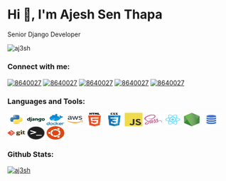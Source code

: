 <h1 align="left">Hi 👋, I'm Ajesh Sen Thapa</h1>
<p>Senior Django Developer</p>
<p align="left"> <img src="https://komarev.com/ghpvc/?username=aj3sh&label=Profile%20views&color=0e75b6&style=flat" alt="aj3sh" /> </p>

<h3 align="left">Connect with me:</h3>
<p align="left">
  <a href="https://stackoverflow.com/users/8349106/aj3sh" target="blank"><img align="center" src="https://cdn.jsdelivr.net/npm/simple-icons@3.0.1/icons/stackoverflow.svg" alt="8640027" height="30" width="40" /></a>
  <a href="https://linkedin.com/in/aj3sh" target="_blank"><img align="center" src="https://cdn.jsdelivr.net/npm/simple-icons@v3/icons/linkedin.svg" alt="8640027" height="30" width="40" /></a>
  <a href="https://instagram.com/aj3shh" target="_blank"><img align="center" src="https://cdn.jsdelivr.net/npm/simple-icons@v3/icons/instagram.svg" alt="8640027" height="30" width="40" /></a>
  <a href="https://twitter.com/aj3sh" target="_blank"><img align="center" src="https://cdn.jsdelivr.net/npm/simple-icons@v3/icons/twitter.svg" alt="8640027" height="30" width="40" /></a>
  <a href="https://facebook.com/aj3sh" target="_blank"><img align="center" src="https://cdn.jsdelivr.net/npm/simple-icons@v3/icons/facebook.svg" alt="8640027" height="30" width="40" /></a>
</p>

<h3 align="left">Languages and Tools:</h3>
<p align="left">
  <img align="center" src="https://raw.githubusercontent.com/github/explore/80688e429a7d4ef2fca1e82350fe8e3517d3494d/topics/python/python.png" alt="8640027" height="30" width="40" />
  <img align="center" src="https://raw.githubusercontent.com/github/explore/80688e429a7d4ef2fca1e82350fe8e3517d3494d/topics/django/django.png" alt="8640027" height="30" width="40" />
  <img align="center" src="https://raw.githubusercontent.com/github/explore/80688e429a7d4ef2fca1e82350fe8e3517d3494d/topics/docker/docker.png" alt="8640027" height="30" width="40" />
  <img align="center" src="https://raw.githubusercontent.com/github/explore/80688e429a7d4ef2fca1e82350fe8e3517d3494d/topics/aws/aws.png" alt="8640027" height="30" width="40" />
  <img align="center" src="https://raw.githubusercontent.com/github/explore/80688e429a7d4ef2fca1e82350fe8e3517d3494d/topics/html/html.png" alt="8640027" height="30" width="40" />
  <img align="center" src="https://raw.githubusercontent.com/github/explore/80688e429a7d4ef2fca1e82350fe8e3517d3494d/topics/css/css.png" alt="8640027" height="30" width="40" />
  <img align="center" src="https://raw.githubusercontent.com/github/explore/80688e429a7d4ef2fca1e82350fe8e3517d3494d/topics/javascript/javascript.png" alt="8640027" height="30" width="40" />
  <img align="center" src="https://raw.githubusercontent.com/github/explore/80688e429a7d4ef2fca1e82350fe8e3517d3494d/topics/sass/sass.png" alt="8640027" height="30" width="40" />
  <img align="center" src="https://raw.githubusercontent.com/github/explore/80688e429a7d4ef2fca1e82350fe8e3517d3494d/topics/react/react.png" alt="8640027" height="30" width="40" />
  <img align="center" src="https://raw.githubusercontent.com/github/explore/80688e429a7d4ef2fca1e82350fe8e3517d3494d/topics/nodejs/nodejs.png" alt="8640027" height="30" width="40" />
  <img align="center" src="https://raw.githubusercontent.com/github/explore/80688e429a7d4ef2fca1e82350fe8e3517d3494d/topics/sql/sql.png" alt="8640027" height="30" width="40" />
  <img align="center" src="https://raw.githubusercontent.com/github/explore/80688e429a7d4ef2fca1e82350fe8e3517d3494d/topics/git/git.png" alt="8640027" height="30" width="40" />
  <img align="center" src="https://raw.githubusercontent.com/github/explore/80688e429a7d4ef2fca1e82350fe8e3517d3494d/topics/terminal/terminal.png" alt="8640027" height="30" width="40" />
  <img align="center" src="https://raw.githubusercontent.com/github/explore/80688e429a7d4ef2fca1e82350fe8e3517d3494d/topics/ubuntu/ubuntu.png" alt="8640027" height="30" width="40" />
</p>

<h3 align="left">Github Stats:</h3>
<p align="left"> <a href="https://github.com/ryo-ma/github-profile-trophy" target="_blank"><img src="https://github-profile-trophy.vercel.app/?username=aj3sh&theme=onedark" alt="aj3sh" /></a> </p>

